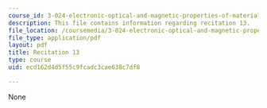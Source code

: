 ```yaml
---
course_id: 3-024-electronic-optical-and-magnetic-properties-of-materials-spring-2013
description: This file contains information regarding recitation 13.
file_location: /coursemedia/3-024-electronic-optical-and-magnetic-properties-of-materials-spring-2013/ecd162d4d5f55c9fcadc3cae638c7df8_MIT3_024S13_2012rec13.pdf
file_type: application/pdf
layout: pdf
title: Recitation 13
type: course
uid: ecd162d4d5f55c9fcadc3cae638c7df8

---
```

None